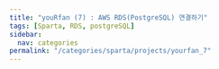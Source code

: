 ```yaml
---
title: "youRfan (7) : AWS RDS(PostgreSQL) 연결하기"
tags: [Sparta, RDS, postgreSQL]
sidebar:
  nav: categories
permalink: "/categories/sparta/projects/yourfan_7"
---
```


<div class="article__content" markdown="1"></div>
